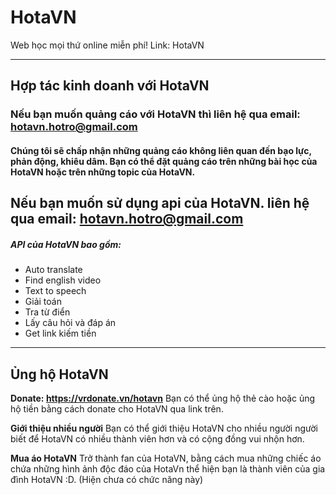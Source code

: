 # HotaVN
Web học mọi thứ online miễn phí!
Link: HotaVN

---

## Hợp tác kinh doanh với HotaVN

### Nếu bạn muốn quảng cáo với HotaVN thì liên hệ qua email: hotavn.hotro@gmail.com

#### Chúng tôi sẽ chấp nhận những quảng cáo không liên quan đến bạo lực, phản động, khiêu dâm. Bạn có thể đặt quảng cáo trên những bài học của HotaVN hoặc trên những topic của HotaVN.

## Nếu bạn muốn sử dụng api của HotaVN. liên hệ qua email: hotavn.hotro@gmail.com

##### API của HotaVN bao gồm:
+ Auto translate
+ Find english video
+ Text to speech
+ Giải toán
+ Tra từ điển
+ Lấy câu hỏi và đáp án
+ Get link kiếm tiền

---

## Ủng hộ HotaVN

**Donate: https://vrdonate.vn/hotavn**
Bạn có thể ủng hộ thẻ cào hoặc ủng hộ tiền bằng cách donate cho HotaVN qua link trên.

**Giới thiệu nhiều người**
Bạn có thể giới thiệu HotaVN cho nhiều người người biết để HotaVN có nhiều thành viên hơn và có cộng đồng vui nhộn hơn.

**Mua áo HotaVN**
Trở thành fan của HotaVN, bằng cách mua những chiếc áo chứa những hình ảnh độc đáo của HotaVn thể hiện bạn là thành viên của gia đình HotaVN :D. (Hiện chưa có chức năng này)
